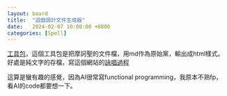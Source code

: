 ```yaml
---
layout: board
title:  "遊戲設計文件生成器"
date:   2024-02-07 10:00:00 +0800
categories: [Spell]
---
```


[工具包](https://posetmage.com/GameDesign/Tool/)，這個工具包是把摩訶聖的文件檔，用md作為原始黨，輸出成html樣式。好處是純文字的存檔，寫這個網站的[詠唱過程](./2024-02-07)

這算是蠻有趣的感覺，因為AI很常寫functional programming，我原本不熟fp，看AI的code都要想一下。